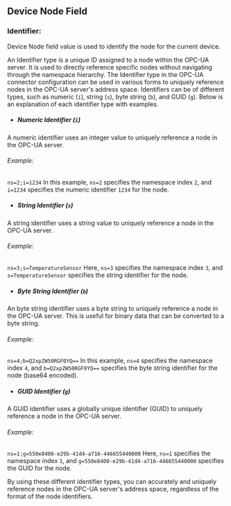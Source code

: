 ## Device Node Field

### Identifier:

Device Node field value is used to identify the node for the current device.

An Identifier type is a unique ID assigned to a node within the OPC-UA server. It is used to directly reference specific nodes without navigating through the namespace hierarchy.
The Identifier type in the OPC-UA connector configuration can be used in various forms to uniquely reference nodes in the OPC-UA server's address space. Identifiers can be of different types, such as numeric (`i`), string (`s`), byte string (`b`), and GUID (`g`). Below is an explanation of each identifier type with examples.

- ##### Numeric Identifier (`i`)
A numeric identifier uses an integer value to uniquely reference a node in the OPC-UA server.
###### Example:
`ns=2;i=1234`
In this example, `ns=2` specifies the namespace index `2`, and `i=1234` specifies the numeric identifier `1234` for the node.

- ##### String Identifier (`s`)
A string identifier uses a string value to uniquely reference a node in the OPC-UA server.
###### Example:
`ns=3;s=TemperatureSensor`
Here, `ns=3` specifies the namespace index `3`, and `s=TemperatureSensor` specifies the string identifier for the node.

- ##### Byte String Identifier (`b`)
An byte string identifier uses a byte string to uniquely reference a node in the OPC-UA server. This is useful for binary data that can be converted to a byte string.
###### Example:
`ns=4;b=Q2xpZW50RGF0YQ==`
In this example, `ns=4` specifies the namespace index `4`, and `b=Q2xpZW50RGF0YQ==` specifies the byte string identifier for the node (base64 encoded).

- ##### GUID Identifier (`g`)
A GUID identifier uses a globally unique identifier (GUID) to uniquely reference a node in the OPC-UA server.
###### Example:
`ns=1;g=550e8400-e29b-41d4-a716-446655440000`
Here, `ns=1` specifies the namespace index `1`, and `g=550e8400-e29b-41d4-a716-446655440000` specifies the GUID for the node.

By using these different identifier types, you can accurately and uniquely reference nodes in the OPC-UA server's address space, regardless of the format of the node identifiers.

